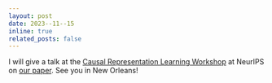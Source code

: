```yaml
---
layout: post
date: 2023--11--15 
inline: true
related_posts: false
---
```


I will give a talk at the [Causal Representation Learning Workshop](https://crl-workshop.github.io/) at NeurIPS on [our paper](https://arxiv.org/pdf/2310.15450.pdf). See you in New Orleans!

